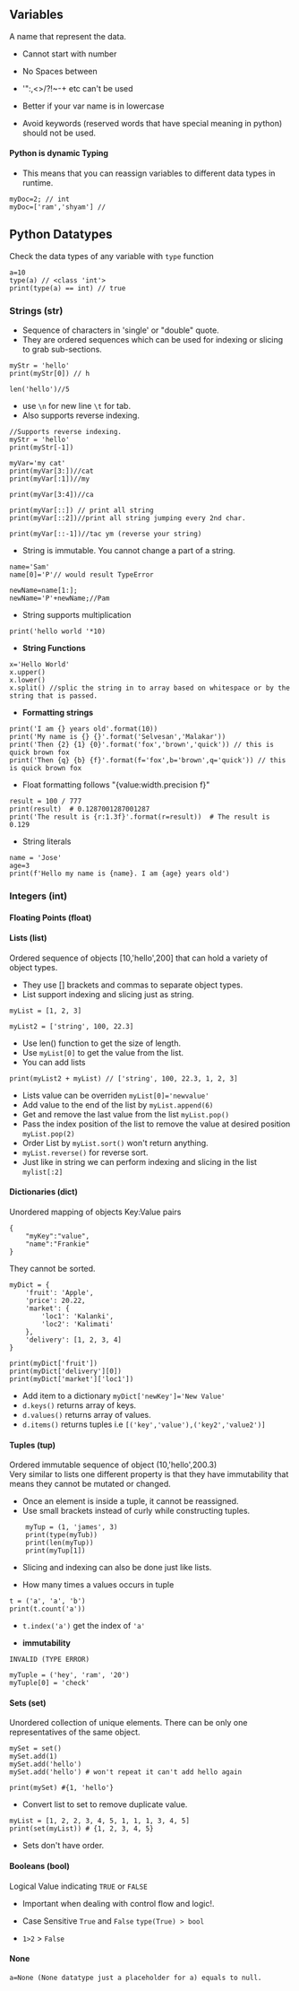 ## Variables
A name that represent the data.
* Cannot start with number
* No Spaces between
* '":,<>/?!~-+ etc can't be used 



* Better if your var name is in lowercase
* Avoid keywords (reserved words that have special meaning in python) should not be used.

#### Python is dynamic Typing
* This means that you can reassign variables to different data types in runtime.
```
myDoc=2; // int
myDoc=['ram','shyam'] // 
```



## Python Datatypes

Check the data types of any variable with `type` function 
```
a=10
type(a) // <class 'int'>
print(type(a) == int) // true

```

### Strings (str)
* Sequence of characters in 'single' or "double" quote.
* They are ordered sequences which can be used for indexing or slicing to grab sub-sections.
```
myStr = 'hello'
print(myStr[0]) // h

len('hello')//5
```
* use `\n` for new line `\t` for tab.
* Also supports reverse indexing.
```
//Supports reverse indexing.
myStr = 'hello'
print(myStr[-1])

myVar='my cat'
print(myVar[3:])//cat
print(myVar[:1])//my

print(myVar[3:4])//ca

print(myVar[::]) // print all string
print(myVar[::2])//print all string jumping every 2nd char.

print(myVar[::-1])//tac ym (reverse your string)
```
* String is immutable. You cannot change a part of a string.
```
name='Sam'
name[0]='P'// would result TypeError

newName=name[1:];
newName='P'+newName;//Pam
```

* String supports multiplication
```
print('hello world '*10)
```
* **String Functions**
```
x='Hello World'
x.upper()
x.lower()
x.split() //splic the string in to array based on whitespace or by the string that is passed.
```

* **Formatting strings**
```
print('I am {} years old'.format(10))
print('My name is {} {}'.format('Selvesan','Malakar'))
print('Then {2} {1} {0}'.format('fox','brown','quick')) // this is quick brown fox
print('Then {q} {b} {f}'.format(f='fox',b='brown',q='quick')) // this is quick brown fox
```
* Float formatting follows "{value:width.precision f}"
```
result = 100 / 777
print(result)  # 0.1287001287001287
print('The result is {r:1.3f}'.format(r=result))  # The result is 0.129
```
* String literals
```
name = 'Jose'
age=3
print(f'Hello my name is {name}. I am {age} years old')
```

### Integers (int)


#### Floating Points (float)



#### Lists (list)
Ordered sequence of objects [10,'hello',200] that can hold a variety of object types.
* They use [] brackets and commas to separate object types.
* List support indexing and slicing just as string.
```
myList = [1, 2, 3]

myList2 = ['string', 100, 22.3]

```
* Use len() function to get the size of length.
* Use `myList[0]` to get the value from the list.
* You can add lists
```
print(myList2 + myList) // ['string', 100, 22.3, 1, 2, 3]

```
* Lists value can be overriden `myList[0]='newvalue'`
* Add value to the end of the list by `myList.append(6)` 
* Get and remove the last value from the list `myList.pop()`
* Pass the index position of the list to remove the value at desired position `myList.pop(2)`
* Order List by `myList.sort()` won't return anything.
* `myList.reverse()` for reverse sort.
* Just like in string we can perform indexing and slicing in the list `mylist[:2]`



#### Dictionaries (dict)
Unordered mapping of objects Key:Value pairs 
```
{
    "myKey":"value",
    "name":"Frankie"
}
```
They cannot be sorted.
```
myDict = {
    'fruit': 'Apple',
    'price': 20.22,
    'market': {
        'loc1': 'Kalanki',
        'loc2': 'Kalimati'
    },
    'delivery': [1, 2, 3, 4]
}

print(myDict['fruit'])
print(myDict['delivery'][0])
print(myDict['market']['loc1'])
```

* Add item to a dictionary `myDict['newKey']='New Value'`
* `d.keys()` returns array of keys.
* `d.values()` returns array of values.
* `d.items()` returns tuples i.e `[('key','value'),('key2','value2')]`

#### Tuples (tup)
Ordered immutable sequence of object (10,'hello',200.3)  
Very similar to lists one different property is that they have immutability that means they cannot be mutated or changed.

* Once an element is inside a tuple, it cannot be reassigned.
* Use small brackets instead of curly while constructing tuples.
```
    myTup = (1, 'james', 3)
    print(type(myTub))
    print(len(myTup))
    print(myTup[1])

```
* Slicing and indexing can also be done just like lists.

* How many times a values occurs in tuple
```
t = ('a', 'a', 'b')
print(t.count('a'))
```
* `t.index('a')` get the index of `'a'`

* **immutability**
```
INVALID (TYPE ERROR)

myTuple = ('hey', 'ram', '20')
myTuple[0] = 'check'
```


#### Sets (set)
Unordered collection of unique elements. There can be only 
one representatives of the same object.
```
mySet = set()
mySet.add(1)
mySet.add('hello')
mySet.add('hello') # won't repeat it can't add hello again

print(mySet) #{1, 'hello'}
```
* Convert list to set to remove duplicate value.
```
myList = [1, 2, 2, 3, 4, 5, 1, 1, 1, 3, 4, 5]
print(set(myList)) # {1, 2, 3, 4, 5} 
```
* Sets don't have order.



#### Booleans (bool)
Logical Value indicating `TRUE` or `FALSE`

* Important when dealing with control flow and logic!.
* Case Sensitive `True` and `False` `type(True) > bool`

* `1>2` > `False`


#### None

```
a=None (None datatype just a placeholder for a) equals to null.
```